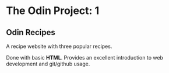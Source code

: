 # The Odin Project: 1

## Odin Recipes

A recipe website with three popular recipes.

Done with basic **HTML**. Provides an excellent introduction to web development and git/github usage.
